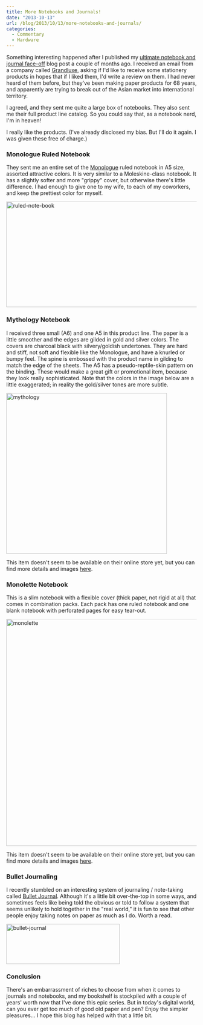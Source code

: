 ```yaml
---
title: More Notebooks and Journals!
date: "2013-10-13"
url: /blog/2013/10/13/more-notebooks-and-journals/
categories:
  - Commentary
  - Hardware
---
```

Something interesting happened after I published my [ultimate notebook and journal face-off][1] blog post a couple of months ago. I received an email from a company called [Grandluxe][2], asking if I'd like to receive some stationery products in hopes that if I liked them, I'd write a review on them. I had never heard of them before, but they've been making paper products for 68 years, and apparently are trying to break out of the Asian market into international territory. 

I agreed, and they sent me quite a large box of notebooks. They also sent me their full product line catalog. So you could say that, as a notebook nerd, I'm in heaven! 

I really like the products. (I've already disclosed my bias. But I'll do it again. I was given these free of charge.) 

### Monologue Ruled Notebook

They sent me an entire set of the [Monologue][3] ruled notebook in A5 size, assorted attractive colors. It is very similar to a Moleskine-class notebook. It has a slightly softer and more "grippy" cover, but otherwise there's little difference. I had enough to give one to my wife, to each of my coworkers, and keep the prettiest color for myself.

<img src="http://www.xaprb.com/media/2013/10/ruled-note-book.png" alt="ruled-note-book" width="587" height="279" class="aligncenter size-full wp-image-3277" /> 

### Mythology Notebook

I received three small (A6) and one A5 in this product line. The paper is a little smoother and the edges are gilded in gold and silver colors. The covers are charcoal black with silvery/goldish undertones. They are hard and stiff, not soft and flexible like the Monologue, and have a knurled or bumpy feel. The spine is embossed with the product name in gilding to match the edge of the sheets. The A5 has a pseudo-reptile-skin pattern on the binding. These would make a great gift or promotional item, because they look really sophisticated. Note that the colors in the image below are a little exaggerated; in reality the gold/silver tones are more subtle.

<img src="http://www.xaprb.com/media/2013/10/mythology.png" alt="mythology" width="425" height="425" class="aligncenter size-full wp-image-3278" /> 

This item doesn't seem to be available on their online store yet, but you can find more details and images [here][4]. 

### Monolette Notebook

This is a slim notebook with a flexible cover (thick paper, not rigid at all) that comes in combination packs. Each pack has one ruled notebook and one blank notebook with perforated pages for easy tear-out.

<img src="http://www.xaprb.com/media/2013/10/monolette.png" alt="monolette" width="600" height="600" class="aligncenter size-full wp-image-3279" /> 

This item doesn't seem to be available on their online store yet, but you can find more details and images [here][4]. 

### Bullet Journaling

I recently stumbled on an interesting system of journaling / note-taking called [Bullet Journal][5]. Although it's a little bit over-the-top in some ways, and sometimes feels like being told the obvious or told to follow a system that seems unlikely to hold together in the "real world," it is fun to see that other people enjoy taking notes on paper as much as I do. Worth a read.

[<img src="http://www.xaprb.com/media/2013/10/bullet-journal-300x106.png" alt="bullet-journal" width="300" height="106" class="aligncenter size-medium wp-image-3281" />][5] 

### Conclusion

There's an embarrassment of riches to choose from when it comes to journals and notebooks, and my bookshelf is stockpiled with a couple of years' worth now that I've done this epic series. But in today's digital world, can you ever get too much of good old paper and pen? Enjoy the simpler pleasures&#8230; I hope this blog has helped with that a little bit.

 [1]: http://www.xaprb.com/blog/2013/07/10/ultimate-notebook-and-journal-face-off/ "Ultimate notebook and journal face-off"
 [2]: http://www.grandluxe.com/online-store.html
 [3]: http://www.grandluxe.com/index.php/online-store/monologue-ruled-note-book-a5.html
 [4]: http://www.grandluxe.com/notebooks-journals.html
 [5]: http://www.bulletjournal.com/
